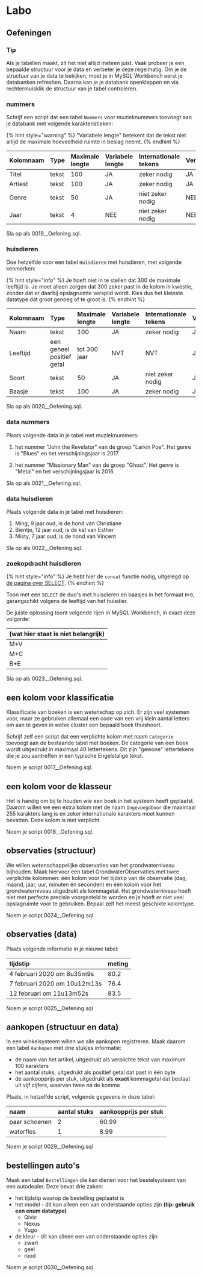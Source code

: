 # Labo

## Oefeningen

### Tip

Als je tabellen maakt, zit het niet altijd meteen juist. Vaak probeer je een bepaalde structuur voor je data en verbeter je deze regelmatig. Om je de structuur van je data te bekijken, moet je in MySQL Workbench eerst je databanken refreshen. Daarna kan je je databank openklappen en via rechtermuisklik de structuur van je tabel controleren.

### nummers

Schrijf een script dat een tabel `Nummers` voor muzieknummers toevoegt aan je databank met volgende karakteristieken:

{% hint style="warning" %}
"Variabele lengte" betekent dat de tekst niet altijd de maximale hoeveelheid ruimte in beslag neemt.
{% endhint %}

| Kolomnaam | Type | Maximale lengte | Variabele lengte | Internationale tekens | Verplicht |
| :--- | :--- | :--- | :--- | :--- | :--- |
| Titel | tekst | 100 | JA | zeker nodig | JA |
| Artiest | tekst | 100 | JA | zeker nodig | JA |
| Genre | tekst | 50 | JA | niet zeker nodig | NEE |
| Jaar | tekst | 4 | NEE | niet zeker nodig | NEE |

Sla op als 0019\_\_Oefening.sql.

### huisdieren

Doe hetzelfde voor een tabel `Huisdieren` met huisdieren, met volgende kenmerken:

{% hint style="info" %}
Je hoeft niet in te stellen dat 300 de maximale leeftijd is. Je moet alleen zorgen dat 300 zeker past in de kolom in kwestie, zonder dat er daarbij opslagruimte verspild wordt. Kies dus het kleinste datatype dat groot genoeg of te groot is.
{% endhint %}

| Kolomnaam | Type | Maximale lengte | Variabele lengte | Internationale tekens | Verplicht |
| :--- | :--- | :--- | :--- | :--- | :--- |
| Naam | tekst | 100 | JA | zeker nodig | JA |
| Leeftijd | een geheel positief getal | tot 300 jaar | NVT | NVT | JA |
| Soort | tekst | 50 | JA | niet zeker nodig | JA |
| Baasje | tekst | 100 | JA | zeker nodig | JA |

Sla op als 0020\_\_Oefening.sql.

### data nummers

Plaats volgende data in je tabel met muzieknummers:

1. het nummer "John the Revelator" van de groep "Larkin Poe". Het genre is "Blues" en het verschijningsjaar is 2017.

2. het nummer "Missionary Man" van de groep "Ghost". Het genre is "Metal" en het verschijningsjaar is 2016.

Sla op als 0021\_\_Oefening.sql.

### data huisdieren

Plaats volgende data in je tabel met huisdieren:

1. Ming, 9 jaar oud, is de hond van Christiane
2. Bientje, 12 jaar oud, is de kat van Esther
3. Misty, 7 jaar oud, is de hond van Vincent

Sla op als 0022\_\_Oefening.sql.

### zoekopdracht huisdieren

{% hint style="info" %}
Je hebt hier de `concat` functie nodig, uitgelegd op [de pagina over SELECT](../dml/select/).
{% endhint %}

Toon met een `SELECT` de duo's met huisdieren en baasjes in het formaat `H+B`, gerangschikt volgens de leeftijd van het huisdier.

De juiste oplossing toont volgende rijen in MySQL Workbench, in exact deze volgorde:

| \(wat hier staat is niet belangrijk\) |
| :--- |
| M+V |
| M+C |
| B+E |

Sla op als 0023\_\_Oefening.sql.

## een kolom voor klassificatie

Klassificatie van boeken is een wetenschap op zich. Er zijn veel systemen voor, maar ze gebruiken allemaal een code van een vrij klein aantal letters om aan te geven in welke cluster een bepaald boek thuishoort.

Schrijf zelf een script dat een verplichte kolom met naam `Categorie` toevoegt aan de bestaande tabel met boeken. De categorie van een boek wordt uitgedrukt in maximaal 40 lettertekens. Dit zijn "gewone" lettertekens die je zou aantreffen in een typische Engelstalige tekst.

Noem je script 0017\_\_Oefening.sql.

## een kolom voor de klasseur

Het is handig om bij te houden wie een boek in het systeem heeft geplaatst. Daarom willen we een extra kolom met de naam `IngevoegdDoor` die maximaal 255 karakters lang is en zeker internationale karakters moet kunnen bevatten. Deze kolom is niet verplicht.

Noem je script 0018\_\_Oefening.sql.

## observaties \(structuur\)

We willen wetenschappelijke observaties van het grondwaterniveau bijhouden. Maak hiervoor een tabel GrondwaterObservaties met twee verplichte kolommen: één kolom voor het tijdstip van de observatie \(dag, maand, jaar, uur, minuten én seconden\) en één kolom voor het grondwaterniveau uitgedrukt als kommagetal. Het grondwaterniveau hoeft niet met perfecte precisie voorgesteld te worden en je hoeft er niet veel opslagruimte voor te gebruiken. Bepaal zelf het meest geschikte kolomtype.

Noem je script 0024\_\_Oefening.sql

## observaties \(data\)

Plaats volgende informatie in je nieuwe tabel:

| tijdstip | meting |
| :--- | :--- |
| 4 februari 2020 om 8u35m9s | 80.2 |
| 7 februari 2020 om 10u12m13s | 76.4 |
| 12 februari om 11u13m52s | 83.5 |

Noem je script 0025\_\_Oefening.sql

## aankopen \(structuur en data\)

In een winkelsysteem willen we alle aankopen registreren. Maak daarom een tabel `Aankopen` met drie stukjes informatie:

* de naam van het artikel, uitgedrukt als verplichte tekst van maximum 100 karakters
* het aantal stuks, uitgedrukt als positief getal dat past in één byte
* de aankoopprijs per stuk, uitgedrukt als **exact** kommagetal dat bestaat uit vijf cijfers, waarvan twee na de komma

Plaats, in hetzelfde script, volgende gegevens in deze tabel:

| naam | aantal stuks | aankoopprijs per stuk |
| :--- | :--- | :--- |
| paar schoenen | 2 | 60.99 |
| waterfles | 1 | 8.99 |

Noem je script 0029\_\_Oefening.sql

## bestellingen auto's

Maak een tabel `Bestellingen` die kan dienen voor het bestelsysteem van een autodealer. Deze bevat drie zaken:

* het tijdstip waarop de bestelling geplaatst is
* het model - dit kan alleen een van onderstaande opties zijn **\(tip: gebruik een enum datatype\)**
  * Qivic
  * Nexus
  * Yugo
* de kleur - dit kan alleen een van onderstaande opties zijn
  * zwart
  * geel
  * rood

Noem je script 0030\_\_Oefening.sql

